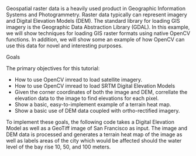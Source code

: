 Geospatial raster data is a heavily used product in Geographic Information Systems and Photogrammetry. Raster data typically can represent imagery and Digital Elevation Models (DEM). The standard library for loading GIS imagery is the Geographic Data Abstraction Library (GDAL). In this example, we will show techniques for loading GIS raster formats using native OpenCV functions. In addition, we will show some an example of how OpenCV can use this data for novel and interesting purposes.

Goals

The primary objectives for this tutorial:

* How to use OpenCV imread to load satellite imagery.
* How to use OpenCV imread to load SRTM Digital Elevation Models
* Given the corner coordinates of both the image and DEM, correllate the elevation data to the image to find elevations for each pixel.
* Show a basic, easy-to-implement example of a terrain heat map.
* Show a basic use of DEM data coupled with ortho-rectified imagery.

To implement these goals, the following code takes a Digital Elevation Model as well as a GeoTiff image of San Francisco as input. The image and DEM data is processed and generates a terrain heat map of the image as well as labels areas of the city which would be affected should the water level of the bay rise 10, 50, and 100 meters.